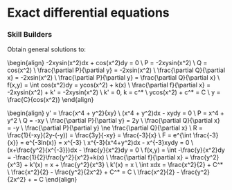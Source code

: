 # Exact differential equations
### Skill Builders
Obtain general solutions to:

\begin{align}
-2xysin(x^2)dx + cos(x^2)dy = 0 \\
P = -2xysin(x^2) \\
Q = cos(x^2) \\
\frac{\partial P}{\partial y} = -2xsin(x^2) \\
\frac{\partial Q}{\partial x} = -2xsin(x^2) \\
\frac{\partial P}{\partial y} = \frac{\partial Q}{\partial x} \\
f(x,y) = \int cos(x^2)dy = ycos(x^2) + k(x) \\
\frac{\partial f}{\partial x} = -2xysin(x^2) + k' = -2xysin(x^2) \\
k' = 0, k = c^* \\
ycos(x^2) + c^* = C \\
y = \frac{C}{cos(x^2)}
\end{align}

\begin{align}
y' = \frac{x^4 + y^2}{xy} \\
(x^4 + y^2)dx - xydy = 0 \\
P = x^4 + y^2 \\
Q = -xy \\
\frac{\partial P}{\partial y} = 2y \\
\frac{\partial Q}{\partial x} = -y \\
\frac{\partial P}{\partial y} \ne \frac{\partial Q}{\partial x} \\
R = \frac{1}{-xy}(2y-(-y)) = \frac{3y}{-xy} = \frac{-3}{x} \\
F = e^{\int \frac{-3}{x}} = e^{-3ln(x)} = x^{-3} \\
x^{-3}(x^4+y^2)dx - x^{-3}xydy = 0 \\
(x+\frac{y^2}{x^{-3}})dx - \frac{y}{x^2}dy = 0 \\
f(x,y) = \int -\frac{y}{x^2}dy = -\frac{1}{2}\frac{y^2}{x^2}+k(x) \\
\frac{\partial f}{\partial x} = \frac{y^2}{x^3} + k'(x) = x + \frac{y^2}{x^3} \\
k'(x) = x \\
\int xdx = \frac{x^2}{2} + C^* \\
\frac{x^2}{2} - \frac{y^2}{2x^2} + C^* = C \\
\frac{x^2}{2} - \frac{y^2}{2x^2} + = C
\end{align}